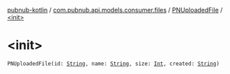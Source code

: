 [pubnub-kotlin](../../index.md) / [com.pubnub.api.models.consumer.files](../index.md) / [PNUploadedFile](index.md) / [&lt;init&gt;](./-init-.md)

# &lt;init&gt;

`PNUploadedFile(id: `[`String`](https://kotlinlang.org/api/latest/jvm/stdlib/kotlin/-string/index.html)`, name: `[`String`](https://kotlinlang.org/api/latest/jvm/stdlib/kotlin/-string/index.html)`, size: `[`Int`](https://kotlinlang.org/api/latest/jvm/stdlib/kotlin/-int/index.html)`, created: `[`String`](https://kotlinlang.org/api/latest/jvm/stdlib/kotlin/-string/index.html)`)`